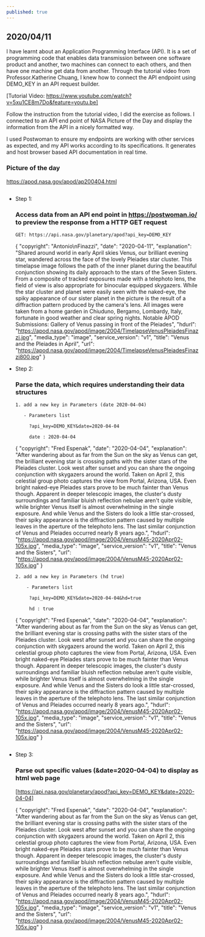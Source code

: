 ```yaml
---
published: true
---
```

## 2020/04/11

I have learnt about an Application Programming Interface (API). It is a set of programming code that enables data transmission between one software product and another, two machines can connect to each others, and then have one machine get data from another. Through the tutorial video from Professor.Katherine Chuang, I knew how to connect the API endpoint using DEMO_KEY in an API request builder. 

[Tutorial Video: https://www.youtube.com/watch?v=5xu1CE8m7Do&feature=youtu.be]

Follow the instruction from the tutorial video, I did the exercise as follows. I connected to an API end point of NASA Picture of the Day and display the information from the API in a nicely formatted way.

I used Postwoman to ensure my endpoints are working with other services as expected, and my API works according to its specifications. It generates and host browser based API documentation in real time.

### Picture of the day
https://apod.nasa.gov/apod/ap200404.html

<img src="https://lh3.googleusercontent.com/FfFhAsX2bolnLRLr-OctsQ1wIhBGttl5lTP8PAMeUbSKyXr7JdTFmlsuxykpO7pT3aSNIcKSt6LAmPTvslLIug_dRduslpCwkdcZSZxItCvb1DDgEZBWCY_KHtEoVZqIqZdtjwniqAnBojNAnK8jpRJq-mQiNl6SsYJTBCEx_XxnO_J7vvqFd0TSRM0lJqASA4E8-gNT1rsTnvqbRrvFKdbyqadQOrv0qhYMbQbAlRHZy815tHcg9R4biHuRY7PxBVHQSW0lbLVqVUxePcCxGjZhTWhmUchjwEbjd47qdvuxiCgWvFg-4r9tK-WDAadXCtn0Pz6UBN26oVZ_G-fqLEcQ-ZJCRs26nIUqvdIFFcGgHIZZGjVgwZcRpMWCVTCpyGmUDaMvgGhW5Nt_oaSrS9TRm1FiBpx9PPR7VKf-EaN-QwIQhg-kvAWouz8Ej_ynvD4y4oV5UG-fcK1hxylWEPwVWvYGksuyVWxbmBnyxGLDI9gOh83dhYEJHlYCvBBP4A-kEepjMVravOwMc3cMd287u4VP3zeuENBHevyt5LvnknCHlkWwSX2gQZVxElsY2aJMF1MH44mRZOyUq6eq59HlFJaHnJCwuBN2jU9vFXUIYxzd00QXuTkHScrFQljaN-N0tLy_2wv1ct-lBmOZEWiHpfaiiMAURE4EhoYcXydbOQOZPE-0nCcKcOUf=w1442-h1388-no" alt="">

- Step 1:

  ### Access data from an API end point in https://postwoman.io/ to preview the response from a HTTP GET request

      GET: https://api.nasa.gov/planetary/apod?api_key=DEMO_KEY

   { "copyright": "Antonio\nFinazzi", "date": "2020-04-11", "explanation": "Shared around world in early April skies Venus, our brilliant evening star, wandered across the face of the lovely Pleiades star cluster. This timelapse image follows the path of the inner planet during the beautiful conjunction showing its daily approach to the stars of the Seven Sisters. From a composite of tracked exposures made with a telephoto lens, the field of view is also appropriate for binocular equipped skygazers. While the star cluster and planet were easily seen with the naked-eye, the spiky appearance of our sister planet in the picture is the result of a diffraction pattern produced by the camera's lens. All images were taken from a home garden in Chiuduno, Bergamo, Lombardy, Italy, fortunate in good weather and clear spring nights. Notable APOD Submissions: Gallery of Venus passing in front of the Pleiades", "hdurl": "https://apod.nasa.gov/apod/image/2004/TimelapseVenusPleiadesFinazzi.jpg", "media_type": "image", "service_version": "v1", "title": "Venus and the Pleiades in April", "url": "https://apod.nasa.gov/apod/image/2004/TimelapseVenusPleiadesFinazzi800.jpg" }

- Step 2:
  
  ### Parse the data, which requires understanding their data structures
  

      1. add a new key in Parameters (date 2020-04-04)

         - Parameters list
  
           ?api_key=DEMO_KEY&date=2020-04-04
  
           date : 2020-04-04

   {
"copyright": "Fred Espenak",
"date": "2020-04-04",
"explanation": "After wandering about as far from the Sun on the sky as Venus can get, the brilliant evening star is crossing paths with the sister stars of the Pleiades cluster. Look west after sunset and you can share the ongoing conjunction with skygazers around the world. Taken on April 2, this celestial group photo captures the view from Portal, Arizona, USA. Even bright naked-eye Pleiades stars prove to be much fainter than Venus though. Apparent in deeper telescopic images, the cluster's dusty surroundings and familiar bluish reflection nebulae aren't quite visible, while brighter Venus itself is almost overwhelming in the single exposure. And while Venus and the Sisters do look a little star-crossed, their spiky appearance is the diffraction pattern caused by multiple leaves in the aperture of the telephoto lens. The last similar conjunction of Venus and Pleiades occurred nearly 8 years ago.",
  "hdurl": "https://apod.nasa.gov/apod/image/2004/VenusM45-2020Apr02-105x.jpg",
  "media_type": "image",
  "service_version": "v1",
  "title": "Venus and the Sisters",
  "url": "https://apod.nasa.gov/apod/image/2004/VenusM45-2020Apr02-105x.jpg"
}

      2. add a new key in Parameters (hd true)

          - Parameters list
     
           ?api_key=DEMO_KEY&date=2020-04-04&hd=true
      
           hd : true
      
  {
  "copyright": "Fred Espenak",
  "date": "2020-04-04",
  "explanation": "After wandering about as far from the Sun on the sky as Venus can get, the brilliant evening star is crossing paths with the sister stars of the Pleiades cluster. Look west after sunset and you can share the ongoing conjunction with skygazers around the world. Taken on April 2, this celestial group photo captures the view from Portal, Arizona, USA. Even bright naked-eye Pleiades stars prove to be much fainter than Venus though. Apparent in deeper telescopic images, the cluster's dusty surroundings and familiar bluish reflection nebulae aren't quite visible, while brighter Venus itself is almost overwhelming in the single exposure. And while Venus and the Sisters do look a little star-crossed, their spiky appearance is the diffraction pattern caused by multiple leaves in the aperture of the telephoto lens. The last similar conjunction of Venus and Pleiades occurred nearly 8 years ago.",
  "hdurl": "https://apod.nasa.gov/apod/image/2004/VenusM45-2020Apr02-105x.jpg",
  "media_type": "image",
  "service_version": "v1",
  "title": "Venus and the Sisters",
  "url": "https://apod.nasa.gov/apod/image/2004/VenusM45-2020Apr02-105x.jpg"
}

<img src="https://lh3.googleusercontent.com/qYzIgaHc3HgRugbDB3-H2InWm8-wQibTUtDfdmhXTqaeBbQxamm3YaomXmme2ZIR0KDbu1i4zRRgwQvUxhpcfwZk3ZH5gCG6-CoAKMZ5g-QDLFweoR7ReX8RQwJCNWAce6IXghlJzdM-j55oVh8MM0rOWDpPx9lgMyq31mG8-4_SjdGnHVE6Oc7qb2RqjN9davkjVinkLBZheR2G5iXi9rR3SANlN91Ytyj8igQCvNDl1D79nP48JnkwUwgnAwJRIxCOfQzjovT45inmtL3To-IHZEfY-gPMdNXo-uxmYvsAG-OCTwB4_L2uEDKP1qmhdxKMDuOTl_oFEyXUmUqu3jZDvrCe4QdVHtHRuWm48m8rol0d3x-SXH2ZAZB9sAQz5_4bAn5UJb2_llm8KjmIfLqc9jM_xBAX6d4-hr4SSKMwRTL6TcTNf5YzBEeJAHI6vZLY_YsMTSQr-W_N2kL9z9zTmW7N_O0bNfNtTqItE8y_tl2lM55oY4sKTKSJ4H-HtR_IPF-Xkp_tfbEj8assRFVzzupIjNkCzLRtQhqdJFv_1uW1s3NGeTWPWOt--t4XSa6x1QpdDcqlmHshZi6UrwNsPHuB-Uz0rVstVWV4BaYizmIrLrQivboyLiqqWD7s73S71oB9bC4vrkqQf8bFSOIrenPLIQ3R6N8Wz_bPl-I_OqL2E7CihrndK6Jq=w1646-h1428-no" alt="">

- Step 3:

  ### Parse out specific values (&date=2020-04-04) to display as html web page 

  [https://api.nasa.gov/planetary/apod?api_key=DEMO_KEY&date=2020-04-04]

  {
  "copyright": "Fred Espenak",
  "date": "2020-04-04",
  "explanation": "After wandering about as far from the Sun on the sky as Venus can get, the brilliant evening star is crossing paths with the sister stars of the Pleiades cluster. Look west after sunset and you can share the ongoing conjunction with skygazers around the world. Taken on April 2, this celestial group photo captures the view from Portal, Arizona, USA. Even bright naked-eye Pleiades stars prove to be much fainter than Venus though. Apparent in deeper telescopic images, the cluster's dusty surroundings and familiar bluish reflection nebulae aren't quite visible, while brighter Venus itself is almost overwhelming in the single exposure. And while Venus and the Sisters do look a little star-crossed, their spiky appearance is the diffraction pattern caused by multiple leaves in the aperture of the telephoto lens. The last similar conjunction of Venus and Pleiades occurred nearly 8 years ago.",
  "hdurl": "https://apod.nasa.gov/apod/image/2004/VenusM45-2020Apr02-105x.jpg",
  "media_type": "image",
  "service_version": "v1",
  "title": "Venus and the Sisters",
  "url": "https://apod.nasa.gov/apod/image/2004/VenusM45-2020Apr02-105x.jpg"
}

<img src="https://lh3.googleusercontent.com/uSBi2rZrPrqvgmRjwabz0zo1W4tr8xRoC4QLhlOX-TIsHsezuoaCy0nHnJBWLcZaiudqbifSvpsPX9u9jo5WsiArtyFwgP_ZPGE3NKfokAjZfjKzIWXA9C3RJ0fiefiaxq7SeoxlPdrxIdCe461vCnN5QrhvCrN08_H9xChtfni7PmmuxkpGd2jSJY2XaVv8kHghV5KgtacFRLgGAbObp2y4EOG1pqVesFXdeRW1oFGQ8Kjp3FoRgMO8EmFGo5xRioYdaeM4lTwOWH7GG-f821QTC1Aq2pjITQF3U6944qTewiHBmh73L0MbK5VixCbqN9xCXT2cxg9qBsI87RjnUvuAbAAu1F23HKc_MoLGVcNm0hD_TVJSzsmnz81C4Y5Cr_JeY6eaUAUyyLOHf-rUSJaerLDSy_6dTFbFNZVVn1Jv0IyslhpUOEiVKrU4O63h6-Ryt8rBVW1VcGttDfOmxMcTKco0T0ce7HHQQFfAqvAnAGQprYUozD97otgE0Dd1W_HKZTqxc4gGViKMiBIlYCO3F6YEG0qoRI5yLEuEHrnBSMPh1WBOb_NXwDbudYjxmvX5IsGZelWAs5VB_ws3IK1FMomNwjo6FQeH0u4XcEdPxhCrfYWeDdOEZOHfl61ml4ScgFhrIgrEakAcHjd626yWu9BT9Ck8q9x79f-2q0kftA_kUuaUQMmpAYBJ=w2102-h404-no" alt="">

<img src="https://lh3.googleusercontent.com/ad0s98mMpYyWC_irqi3zsPs86_1Wg0qhb52I6kdE-ksLDgPFnZI8CzZO7RtjqbjRatiLUHLwpaXiGHDawohbXwcA-Hd_5tHJ2XXy9W4XvMYLWg3qDwqR_y-hxtZPIuPqyK1upCIw5doGgwTVkSlGqbb_4CTqfDyvPB-GP4PD4WBLKRs37okZ9NveHiFXGgeAVVNaVhsj77zs02yqcIzCLzRrWaS8cH9IdsFQBgZpjOt2_xFqBDrWgg1MqourHcmDaQzxgzw7g6byiENOwZa5KH0SXcMs1mbbsJ7IH6r3vNfG6p0MoIa6b1i4z3dN2S2C-CtD-IFzMmH1abH57yqyNpbo3PFHv5rXZBtdlx7W_NfGuiH11RGo5-UEybJTO_5S4ilf61uPk28FC458aJm2QnHEV9vOMln-w7jB9QPHfubQggBGL7G-6ZJEzPrZtNuU5sYYtT0QMSOLVgAHDGZsjeUJVrAavpT0WhE_lkQT5ckuEQNQ-wCsrcNyr_mRmdo2KprkkcqP-OK4VTgkdmdbf186m10pmIitp1KT_UaV-nefA67291E-yy5_JLSLHZc0x89pqhhdnYcmyxMwQeVjS33etOcHEgCPfX6wlbyE7rC6qr4QyD88N7By6ltoiGVaeaijnN8ijVSTbcol6g_sjEHefO85486wCSbF8Wwic6Ywxj17z5vsVt-SJx7P=w2106-h404-no" alt="">
